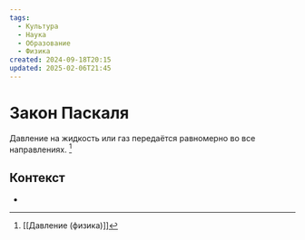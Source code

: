 ```yaml
---
tags:
  - Культура
  - Наука
  - Образование
  - Физика
created: 2024-09-18T20:15
updated: 2025-02-06T21:45
---
```

# Закон Паскаля

Давление на жидкость или газ передаётся равномерно во все направлениях. [^1]

## Контекст
- 

[^1]: [[Давление (физика)]]